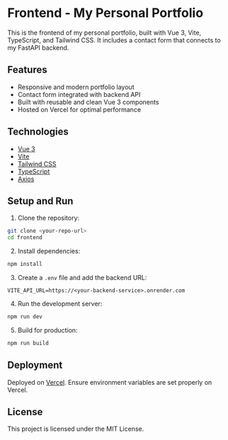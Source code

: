 # Frontend - My Personal Portfolio

This is the frontend of my personal portfolio, built with Vue 3, Vite, TypeScript, and Tailwind CSS. It includes a contact form that connects to my FastAPI backend.

## Features

- Responsive and modern portfolio layout
- Contact form integrated with backend API
- Built with reusable and clean Vue 3 components
- Hosted on Vercel for optimal performance

## Technologies

- [Vue 3](https://vuejs.org/)
- [Vite](https://vitejs.dev/)
- [Tailwind CSS](https://tailwindcss.com/)
- [TypeScript](https://www.typescriptlang.org/)
- [Axios](https://axios-http.com/)

## Setup and Run

1. Clone the repository:

```bash
git clone <your-repo-url>
cd frontend
```

2. Install dependencies:

```bash
npm install
```

3. Create a `.env` file and add the backend URL:

```env
VITE_API_URL=https://<your-backend-service>.onrender.com
```

4. Run the development server:

```bash
npm run dev
```

5. Build for production:

```bash
npm run build
```

## Deployment

Deployed on [Vercel](https://vercel.com/). Ensure environment variables are set properly on Vercel.

## License

This project is licensed under the MIT License.
